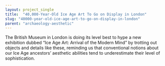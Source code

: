 ```yaml
---
layout: project_single
title:  "40,000-Year-Old Ice Age Art To Go on Display in London"
slug: "40000-year-old-ice-age-art-to-go-on-display-in-london"
parent: "archaeology-aesthetic"
---
```

The British Museum in London is doing its level best to hype a new exhibition dubbed “Ice Age Art: Arrival of the Modern Mind” by trotting out objects and details like these, reminding us that conventional notions about our Ice Age ancestors’ aesthetic abilities tend to underestimate their level of sophistication.